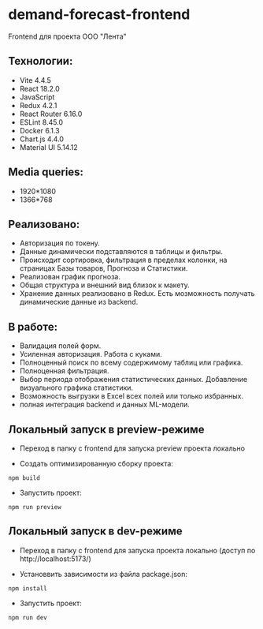 # demand-forecast-frontend

Frontend для проекта ООО "Лента"

## Технологии:

- Vite 4.4.5
- React 18.2.0
- JavaScript
- Redux 4.2.1
- React Router 6.16.0
- ESLint 8.45.0
- Docker 6.1.3
- Chart.js 4.4.0
- Material UI 5.14.12


## Media queries:

- 1920*1080
- 1366*768

## Реализовано: 

- Авторизация по токену. 
- Данные динамически подставляются в таблицы и фильтры.
- Происходит сортировка, фильтрация в пределах колонки, на страницах Базы товаров, Прогноза и Статистики. 
- Реализован график прогноза.
- Общая структура и внешний вид близок к макету.
- Хранение данных реализовано в Redux. Есть мозможность получать динамические данные из backend.

## В работе: 

- Валидация полей форм.
- Усиленная авторизация. Работа с куками.
- Полноценный поиск по всему содержимому таблиц или графика.
- Полноценная фильтрация.
- Выбор периода отображения статистических данных. Добавление визуального графика статистики.
- Возможность выгрузки в Excel всех полей или только избранных.
- полная интеграция backend и данных ML-модели.

## Локальный запуск в preview-режиме

- Переход в папку с frontend для запуска preview проекта локально 


- Создать оптимизированную сборку проекта:
```
npm build
```

- Запустить проект:
```
npm run preview
```
## Локальный запуск в dev-режиме

- Переход в папку с frontend для запуска проекта локально (доступ по http://localhost:5173/)


- Установвить зависимости из файла package.json:
```
npm install
```

- Запустить проект:
```
npm run dev
```

